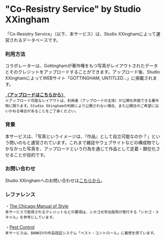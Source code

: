 # "Co-Resistry Service" by Studio XXingham

「Co-Resistry Service」（以下、本サービス）は、Studio XXinghamによって運営されるデータベースです。

### 利用方法
コラボレーターは、Gottinghamが著作権をもつ写真がレイアウトされたデータとそのクレジットをアップロードすることができます。アップロード後、Studio XXinghamによってWEBサイト「GOTTINGHAM, UNTITLED...」に掲載されます。

[**〈アップロードはこちらから〉**](https://forms.gle/evrznkXArcGpCcnh8)  
`※アップロード可能なレイアウトは、利用者（アップロードの主体）が公開を許諾できる著作物に限ります。Studio XXinghamの判断により公開されない場合、また公開日のご希望に沿いかねる場合があることをご了承ください。`

### 背景
本サービスは、「写真というイメージは、『作品』として自立可能なのか？」という問いのもと運営されています。これまで雑誌やウェブサイトなどの構成物でしかなかった写真を、アップロードという行為を通じて作品として定着・顕在化させることが目的です。

### お問い合わせ
Studio XXinghamへのお問い合わせは[こちらから](https://test.gottingham.com/contact)。

### レファレンス

・[The Chicago Manual of Style](https://www.chicagomanualofstyle.org/home.html)   
`本サービスで取得されるクレジットなどの要項は、シカゴ大学出版局が発行する「シカゴ・スタイル」を参考にしています。`

・[Pest Control](https://www.pestcontroloffice.com/whatispco.html)   
`本サービスは、BANKSYの作品認証システム「ペスト・コントロール」に着想を得ています。`

